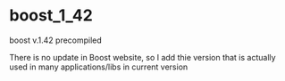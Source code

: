 # boost_1_42
boost v.1.42 precompiled

There is no update in Boost website, so I add thie version that is actually used in many applications/libs in current version
